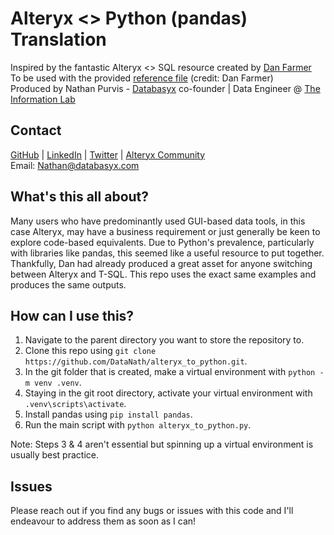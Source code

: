 <h1>Alteryx <> Python (pandas) Translation</h1>

Inspired by the fantastic Alteryx <> SQL resource created by [Dan Farmer](https://www.linkedin.com/in/danjfarmer/)  
To be used with the provided [reference file](https://github.com/DataNath/alteryx_to_python/blob/main/alteryx_to_python.py) (credit: Dan Farmer)  
Produced by Nathan Purvis - [Databasyx](https://www.databasyx.com/) co-founder | Data Engineer @ [The Information Lab](https://www.theinformationlab.co.uk/)

<h2>Contact</h2>

[GitHub](https://github.com/DataNath) | [LinkedIn](https://www.linkedin.com/in/nathan-purvis/) | [Twitter](https://x.com/DataNath) | [Alteryx Community](https://community.alteryx.com/t5/user/viewprofilepage/user-id/307299)  
Email: Nathan@databasyx.com

<h2>What's this all about?</h2>

Many users who have predominantly used GUI-based data tools, in this case Alteryx, may have a business requirement or just generally be keen to explore code-based equivalents. Due to Python's prevalence, particularly with libraries like pandas, this seemed like a useful resource to put together. Thankfully, Dan had already produced a great asset for anyone switching between Alteryx and T-SQL. This repo uses the exact same examples and produces the same outputs.

<h2>How can I use this?</h2>

1. Navigate to the parent directory you want to store the repository to.
2. Clone this repo using `git clone https://github.com/DataNath/alteryx_to_python.git`.
3. In the git folder that is created, make a virtual environment with `python -m venv .venv`.
4. Staying in the git root directory, activate your virtual environment with `.venv\scripts\activate`.
5. Install pandas using `pip install pandas`.
6. Run the main script with `python alteryx_to_python.py`.

Note: Steps 3 & 4 aren't essential but spinning up a virtual environment is usually best practice.

<h2>Issues</h2>

Please reach out if you find any bugs or issues with this code and I'll endeavour to address them as soon as I can!